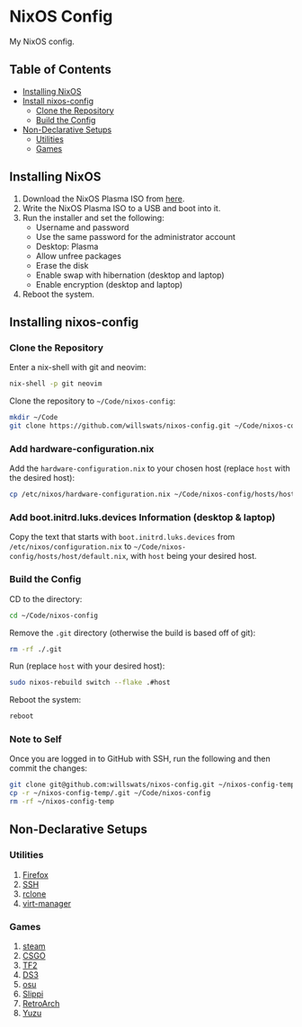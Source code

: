 # NixOS Config

My NixOS config.

## Table of Contents

- [Installing NixOS](#installing-nixos)
- [Install nixos-config](#installing-nixos-config)
  - [Clone the Repository](#clone-the-repository)
  - [Build the Config](#build-the-config)
- [Non-Declarative Setups](#non-declarative-setups)
  - [Utilities](#utilities)
  - [Games](#games)

## Installing NixOS

1. Download the NixOS Plasma ISO from [here](https://nixos.org/download.html).
2. Write the NixOS Plasma ISO to a USB and boot into it.
3. Run the installer and set the following:
   - Username and password
   - Use the same password for the administrator account
   - Desktop: Plasma
   - Allow unfree packages
   - Erase the disk
   - Enable swap with hibernation (desktop and laptop)
   - Enable encryption (desktop and laptop)
4. Reboot the system.

## Installing nixos-config

### Clone the Repository

Enter a nix-shell with git and neovim:

```bash
nix-shell -p git neovim
```

Clone the repository to `~/Code/nixos-config`:

```bash
mkdir ~/Code
git clone https://github.com/willswats/nixos-config.git ~/Code/nixos-config
```

### Add hardware-configuration.nix

Add the `hardware-configuration.nix` to your chosen host (replace `host` with the desired host):

```bash
cp /etc/nixos/hardware-configuration.nix ~/Code/nixos-config/hosts/host/
```

### Add boot.initrd.luks.devices Information (desktop & laptop)

Copy the text that starts with `boot.initrd.luks.devices` from `/etc/nixos/configuration.nix` to `~/Code/nixos-config/hosts/host/default.nix`, with `host` being your desired host.

### Build the Config

CD to the directory:

```bash
cd ~/Code/nixos-config
```

Remove the `.git` directory (otherwise the build is based off of git):

```bash
rm -rf ./.git
```

Run (replace `host` with your desired host):

```bash
sudo nixos-rebuild switch --flake .#host
```

Reboot the system:

```bash
reboot
```

### Note to Self

Once you are logged in to GitHub with SSH, run the following and then commit the changes:

```bash
git clone git@github.com:willswats/nixos-config.git ~/nixos-config-temp
cp -r ~/nixos-config-temp/.git ~/Code/nixos-config
rm -rf ~/nixos-config-temp
```

## Non-Declarative Setups

### Utilities

1. [Firefox](./docs/utilities/firefox.md)
2. [SSH](./docs/utilities/ssh.md)
3. [rclone](./docs/utilities/rclone.md)
4. [virt-manager](./dosc/utilities/virt-manager)

### Games

1. [steam](./docs/games/steam/steam.md)
2. [CSGO](./docs/games/steam/csgo.md)
3. [TF2](./docs/games/steam/tf2.md)
4. [DS3](./docs/games/steam/tf2.md)
5. [osu](./docs/games/osu.md)
6. [Slippi](./docs/games/slippi.md)
7. [RetroArch](./docs/games/retroarch.md)
8. [Yuzu](./docs/games/yuzu.md)
